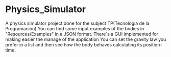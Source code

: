 # Physics_Simulator

A physics simulator project done for the subject TP(Tecnología de la Programación)
You can find some input examples of the bodies in "Resources/Examples" in a JSON format.
There´s a GUI implemented for making easier the manage of the application
You can set the gravity law you prefer in a list and then see how the body behaves calculating its position-time.
